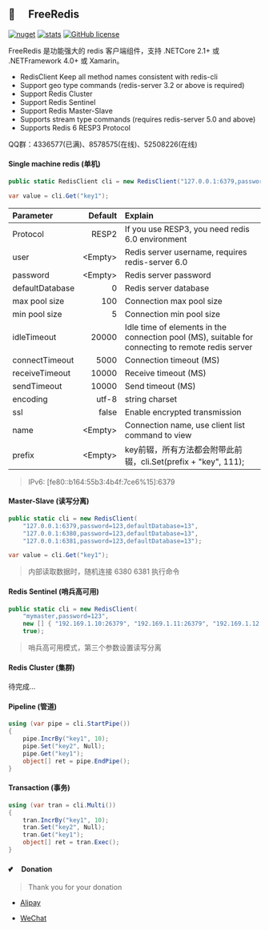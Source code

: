 ## 🦄 　FreeRedis

[![nuget](https://img.shields.io/nuget/v/FreeSql.svg?style=flat-square)](https://www.nuget.org/packages/FreeSql) [![stats](https://img.shields.io/nuget/dt/FreeSql.svg?style=flat-square)](https://www.nuget.org/stats/packages/FreeSql?groupby=Version) [![GitHub license](https://img.shields.io/badge/license-MIT-blue.svg)](https://raw.githubusercontent.com/2881099/FreeSql/master/LICENSE.txt)

FreeRedis 是功能强大的 redis 客户端组件，支持 .NETCore 2.1+ 或 .NETFramework 4.0+ 或 Xamarin。

- RedisClient Keep all method names consistent with redis-cli
- Support geo type commands (redis-server 3.2 or above is required)
- Support Redis Cluster
- Support Redis Sentinel
- Support Redis Master-Slave
- Supports stream type commands (requires redis-server 5.0 and above)
- Supports Redis 6 RESP3 Protocol

QQ群：4336577(已满)、8578575(在线)、52508226(在线)

#### Single machine redis (单机)

```csharp
public static RedisClient cli = new RedisClient("127.0.0.1:6379,password=123,defaultDatabase=13");

var value = cli.Get("key1");
```

| Parameter         | Default   | Explain |
| :---------------- | --------: | :------------------- |
| Protocol          | RESP2     | If you use RESP3, you need redis 6.0 environment | 
| user              | \<Empty\> | Redis server username, requires redis-server 6.0 |
| password          | \<Empty\> | Redis server password |
| defaultDatabase   | 0         | Redis server database |
| max pool size     | 100       | Connection max pool size |
| min pool size     | 5         | Connection min pool size |
| idleTimeout       | 20000     | Idle time of elements in the connection pool (MS), suitable for connecting to remote redis server |
| connectTimeout    | 5000      | Connection timeout (MS) |
| receiveTimeout    | 10000     | Receive timeout (MS) |
| sendTimeout       | 10000     | Send timeout (MS) |
| encoding          | utf-8     | string charset |
| ssl               | false     | Enable encrypted transmission |
| name              | \<Empty\> | Connection name, use client list command to view |
| prefix            | \<Empty\> | key前辍，所有方法都会附带此前辍，cli.Set(prefix + "key", 111); |

> IPv6: [fe80::b164:55b3:4b4f:7ce6%15]:6379

#### Master-Slave (读写分离)

```csharp
public static cli = new RedisClient(
    "127.0.0.1:6379,password=123,defaultDatabase=13",
    "127.0.0.1:6380,password=123,defaultDatabase=13",
    "127.0.0.1:6381,password=123,defaultDatabase=13");

var value = cli.Get("key1");
```

> 内部读取数据时，随机连接 6380 6381 执行命令

#### Redis Sentinel (哨兵高可用)

```csharp
public static cli = new RedisClient(
    "mymaster,password=123", 
    new [] { "192.169.1.10:26379", "192.169.1.11:26379", "192.169.1.12:26379" },
    true);
```

> 哨兵高可用模式，第三个参数设置读写分离

#### Redis Cluster (集群)

待完成...

#### Pipeline (管道)

```csharp
using (var pipe = cli.StartPipe())
{
    pipe.IncrBy("key1", 10);
    pipe.Set("key2", Null);
    pipe.Get("key1");
    object[] ret = pipe.EndPipe();
}
```

#### Transaction (事务)

```csharp
using (var tran = cli.Multi())
{
    tran.IncrBy("key1", 10);
    tran.Set("key2", Null);
    tran.Get("key1");
    object[] ret = tran.Exec();
}
```

#### 💕 　Donation

> Thank you for your donation

- [Alipay](https://www.cnblogs.com/FreeSql/gallery/image/338860.html)

- [WeChat](https://www.cnblogs.com/FreeSql/gallery/image/338859.html)
